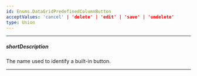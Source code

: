 ```yaml
---
id: Enums.DataGridPredefinedColumnButton
acceptValues: 'cancel' | 'delete' | 'edit' | 'save' | 'undelete'
type: Union
---
```

---
##### shortDescription
The name used to identify a built-in button.

---
<!--
dxDataGridColumn.buttons(api-reference/_hidden/dxDataGridColumn/buttons/buttons.md)
dxDataGridColumnButton.name(api-reference/_hidden/dxDataGridColumnButton/name.md)
-->